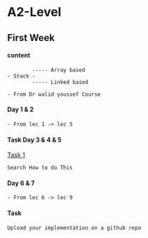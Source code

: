 # A2-Level

## First Week

#### content
~~~
        ----- Array based
- Stack - 
        ----- Linked based

- From Dr walid youssef Course 
~~~
#### Day 1 & 2
~~~
- From lec 1 -> lec 5
~~~

#### Task Day 3 & 4 & 5
[Task 1](https://drive.google.com/file/d/1XVwxRERrskTKKvnFj4kv1-xH9a9Fxt2J/view?usp=sharing)
~~~
Search How to do This
~~~

#### Day 6 & 7
~~~
- From lec 6 -> lec 9
~~~

#### Task 
~~~
Upload your implementation on a github repo
~~~
